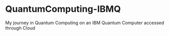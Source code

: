 # QuantumComputing-IBMQ
My journey in Quantum Computing on an IBM Quantum Computer accessed through Cloud
